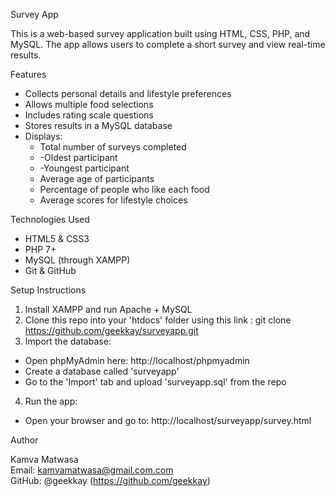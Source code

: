 Survey App

This is a web-based survey application built using HTML, CSS, PHP, and MySQL. The app allows users to complete a short survey and view real-time results.

 Features

- Collects personal details and lifestyle preferences
- Allows multiple food selections
- Includes rating scale questions 
- Stores results in a MySQL database
- Displays:
  - Total number of surveys completed
  - -Oldest participant
  - -Youngest participant
  - Average age of participants
  - Percentage of people who like each food
  - Average scores for lifestyle choices

 Technologies Used

- HTML5 & CSS3
- PHP 7+
- MySQL (through XAMPP)
- Git & GitHub

 Setup Instructions

1. Install XAMPP and run Apache + MySQL
2. Clone this repo into your 'htdocs' folder using this link : git clone https://github.com/geekkay/surveyapp.git
3. Import the database:
- Open phpMyAdmin here: http://localhost/phpmyadmin
- Create a database called 'surveyapp'
- Go to the 'Import' tab and upload 'surveyapp.sql' from the repo
4. Run the app:
- Open your browser and go to: http://localhost/surveyapp/survey.html


Author

Kamva Matwasa  
Email: kamvamatwasa@gmail.com.com  
GitHub: @geekkay (https://github.com/geekkay)
